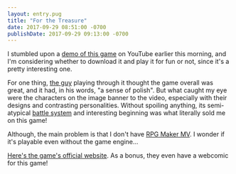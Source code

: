 ```yaml
---
layout: entry.pug
title: "For the Treasure"
date: 2017-09-29 08:51:00 -0700
publishDate: 2017-09-29 09:13:00 -0700
---
```


I stumbled upon a [demo of this game][ftt] on YouTube earlier this morning, and I'm considering whether to download it and play it for fun or not, since it's a pretty interesting one.

For one thing, [the guy][driftwood] playing through it thought the game overall was great, and it had, in his words, "a sense of polish". But what caught my eye were the characters on the image banner to the video, especially with their designs and contrasting personalities. Without spoiling anything, its semi-atypical [battle system][ctb] and interesting beginning was what literally sold me on this game!

Although, the main problem is that I don't have [RPG Maker MV][rmmv]. I wonder if it's playable even without the game engine...

[Here's the game's official website](http://forthetreasure.com/). As a bonus, they even have a webcomic for this game!

[ftt]: https://youtu.be/U9jnB_nbJRw
[driftwood]: http://www.youtube.com/DriftwoodGamingMV
[ctb]:  http://finalfantasy.wikia.com/wiki/Battle_system#Conditional_Turn-Based_Battle
[rmmv]: https://en.wikipedia.org/wiki/RPG_Maker_MV
